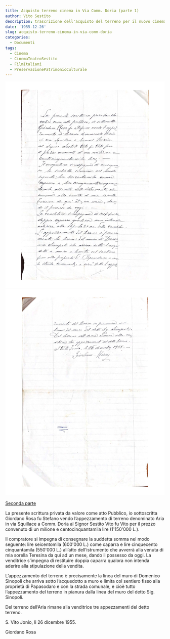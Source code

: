 ```yaml
---
title: Acquisto terreno cinema in Via Comm. Doria (parte 1)
author: Vito Sestito
description: trascrizione dell'acquisto del terreno per il nuovo cinema
date: '1955-12-26'
slug: acquisto-terreno-cinema-in-via-comm-doria
categories:
  - Documenti
tags:
  - Cinema
  - CinemaTeatroSestito
  - FilmItaliani
  - PreservazionePatrimonioCulturale
---
```


![1955-12-26 Acquisto terreno cinema in Via Comm. Doria 1](images/19551225AcquistoTerrenoCinema1.jpg)
![1955-12-26 Acquisto terreno cinema in Via Comm. Doria 2](images/19551225AcquistoTerrenoCinema2.jpg)

[Seconda parte](/1956/03/01/acquisto-terreno-cinema-in-via-comm-doria-parte-2/)

La presente scrittura privata da valore come atto Pubblico, io sottoscritta Giordano Rosa fu Stefano vendo l’appezzamento di terreno denominato Aria in via Squillace a Comm. Doria al Signor Sestito Vito fu Vito per il prezzo convenuto di un milione e centocinquantamila lire (1'150'000 L.).

Il compratore si impegna di consegnare la suddetta somma nel modo seguente: lire seicentomila (600'000 L.) come caparra e lire cinquecento cinquantamila (550'000 L.) all’atto dell’istrumento che avverrà alla venuta di mia sorella Teresina da qui ad un mese, dando il possesso da oggi.
La venditrice s’impegna di restituire doppia caparra qualora non intenda aderire alla stipulazione della vendita.

L’appezzamento del terreno è precisamente la linea del muro di Domenico Sinopoli che arriva sotto l’acquedotto a muro e limita col sentiero fisso alla proprietà di Papasodaro e con la strada comunale, e cioè tutto l’appezzamento del terreno in pianura dalla linea del muro del detto Sig. Sinopoli.

Del terreno dell’Aria rimane alla venditrice tre appezzamenti del detto terreno.

S. Vito Jonio, li 26 dicembre 1955.

Giordano Rosa